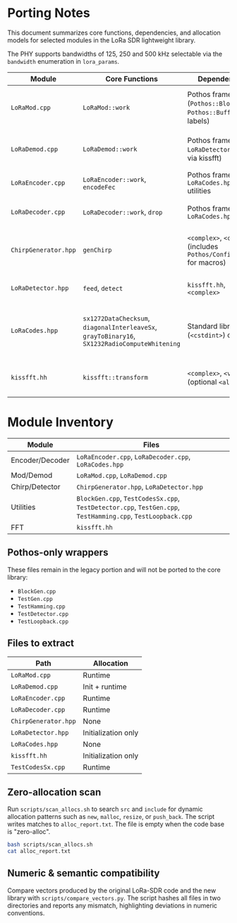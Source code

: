 # Porting Notes

This document summarizes core functions, dependencies, and allocation models for selected modules in the LoRa SDR lightweight library.

The PHY supports bandwidths of 125, 250 and 500 kHz selectable via the
`bandwidth` enumeration in `lora_params`.

| Module | Core Functions | Dependencies | Allocation Model | Notes |
| --- | --- | --- | --- | --- |
| `LoRaMod.cpp` | `LoRaMod::work` | Pothos framework (`Pothos::Block`, `Pothos::BufferChunk`, labels) | Uses `Pothos::BufferChunk` for payload; generates chirps in-place | Pothos block wrapper; no Poco/JSON |
| `LoRaDemod.cpp` | `LoRaDemod::work` | Pothos framework, `LoRaDetector` (FFT via kissfft) | Output via `Pothos::BufferChunk`; uses `std::vector` for chirp tables | Pothos block wrapper; no Poco/JSON |
| `LoRaEncoder.cpp` | `LoRaEncoder::work`, `encodeFec` | Pothos framework, `LoRaCodes.hpp` utilities | `std::vector` for data and symbols; output `Pothos::BufferChunk` | Pothos block wrapper; no Poco/JSON |
| `LoRaDecoder.cpp` | `LoRaDecoder::work`, `drop` | Pothos framework, `LoRaCodes.hpp` | `std::vector` for buffers; output `Pothos::BufferChunk` | Pothos block wrapper; no Poco/JSON |
| `ChirpGenerator.hpp` | `genChirp` | `<complex>`, `<cmath>` (includes `Pothos/Config.hpp` for macros) | Writes to caller-provided buffer; no dynamic allocation | Supports bandwidth scaling via an extra parameter |
| `LoRaDetector.hpp` | `feed`, `detect` | `kissfft.hh`, `<complex>` | Uses caller-provided FFT work buffers and plan | Independent; no external framework |
| `LoRaCodes.hpp` | `sx1272DataChecksum`, `diagonalInterleaveSx`, `grayToBinary16`, `SX1232RadioComputeWhitening` | Standard library (`<cstdint>`) only | Operates on caller buffers; no dynamic allocation | Contains CRC, interleaving, Gray mapping, whitening |
| `kissfft.hh` | `kissfft::transform` | `<complex>`, `<vector>` (optional `<alloca.h>`) | Twiddles and stage data allocated in constructor (init-only) | Standalone FFT backend |

# Module Inventory

| Module | Files |
| --- | --- |
| Encoder/Decoder | `LoRaEncoder.cpp`, `LoRaDecoder.cpp`, `LoRaCodes.hpp` |
| Mod/Demod | `LoRaMod.cpp`, `LoRaDemod.cpp` |
| Chirp/Detector | `ChirpGenerator.hpp`, `LoRaDetector.hpp` |
| Utilities | `BlockGen.cpp`, `TestCodesSx.cpp`, `TestDetector.cpp`, `TestGen.cpp`, `TestHamming.cpp`, `TestLoopback.cpp` |
| FFT | `kissfft.hh` |

## Pothos-only wrappers

These files remain in the legacy portion and will not be ported to the core library:

- `BlockGen.cpp`
- `TestGen.cpp`
- `TestHamming.cpp`
- `TestDetector.cpp`
- `TestLoopback.cpp`

## Files to extract

| Path | Allocation |
| --- | --- |
| `LoRaMod.cpp` | Runtime |
| `LoRaDemod.cpp` | Init + runtime |
| `LoRaEncoder.cpp` | Runtime |
| `LoRaDecoder.cpp` | Runtime |
| `ChirpGenerator.hpp` | None |
| `LoRaDetector.hpp` | Initialization only |
| `LoRaCodes.hpp` | None |
| `kissfft.hh` | Initialization only |
| `TestCodesSx.cpp` | Runtime |


## Zero-allocation scan

Run `scripts/scan_allocs.sh` to search `src` and `include` for dynamic allocation patterns such as `new`, `malloc`, `resize`, or `push_back`. The script writes matches to `alloc_report.txt`. The file is empty when the code base is "zero-alloc".

```bash
bash scripts/scan_allocs.sh
cat alloc_report.txt
```

## Numeric & semantic compatibility

Compare vectors produced by the original LoRa-SDR code and the new library with
`scripts/compare_vectors.py`. The script hashes all files in two directories and
reports any mismatch, highlighting deviations in numeric conventions.
